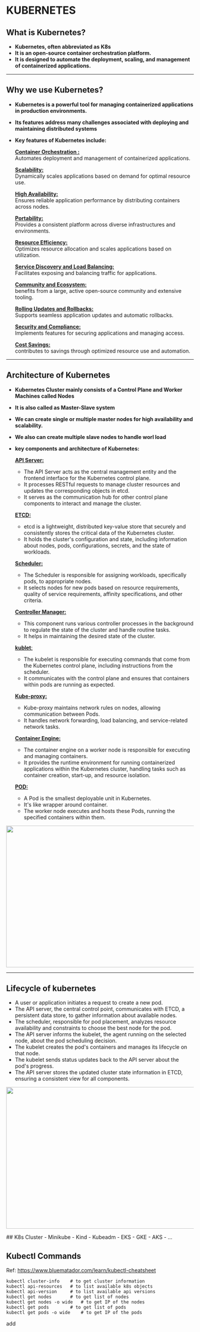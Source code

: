 # KUBERNETES

## What is Kubernetes?
-  **Kubernetes, often abbreviated as K8s**
-  **It is an open-source container orchestration platform.**
-  **It is designed to automate the deployment, scaling, and management of containerized applications.**
---
## Why we use Kubernetes?
-  **Kubernetes is a powerful tool for managing containerized applications in production environments.**
-  **Its features address many challenges associated with deploying and maintaining distributed systems**
-  **Key features of Kubernetes include:**
   
   <ins>**Container Orchestration :**</ins>                                                                                  
              Automates deployment and management of containerized applications.
   
   <ins>**Scalability:**</ins>                                                                                               
              Dynamically scales applications based on demand for optimal resource use.
   
   <ins>**High Availability:**</ins>                                                                                         
              Ensures reliable application performance by distributing containers across nodes.
   
   <ins>**Portability:**</ins>                                                                                                
               Provides a consistent platform across diverse infrastructures and environments.
     
   <ins>**Resource Efficiency:**</ins>                                                                                       
               Optimizes resource allocation and scales applications based on utilization.
   
   <ins>**Service Discovery and Load Balancing:**</ins>                                                                      
               Facilitates exposing and balancing traffic for applications.
   
   <ins>**Community and Ecosystem:**</ins>                                                                                   
               benefits from a large, active open-source community and extensive tooling.
   
   <ins>**Rolling Updates and Rollbacks:**</ins>                                                                             
                Supports seamless application updates and automatic rollbacks.
   
   <ins>**Security and Compliance:**</ins>                                           
                Implements features for securing applications and managing access.
   
   <ins>**Cost Savings:**</ins>                                                                                              
                contributes to savings through optimized resource use and automation.
---
## Architecture of Kubernetes
-   **Kubernetes Cluster mainly consists of a Control Plane and Worker Machines called Nodes**
-   **It is also called as Master-Slave system**
-   **We can create single or multiple master nodes for high availability and scalability.**
-   **We also can create multiple slave nodes to handle worl load**
-   **key components and architecture of Kubernetes:**

     <ins>**API Server:**</ins>
     -   The API Server acts as the central management entity and the frontend interface for the Kubernetes control plane.
     -   It processes RESTful requests to manage cluster resources and updates the corresponding objects in etcd.
     -   It serves as the communication hub for other control plane components to interact and manage the cluster.
               
     <ins>**ETCD:**</ins>
     -   etcd is a lightweight, distributed key-value store that securely and consistently stores the critical data of the Kubernetes cluster.
     -   It holds the cluster's configuration and state, including information about nodes, pods, configurations, secrets, and the state of workloads.
       
     <ins>**Scheduler:**</ins>
     -   The Scheduler is responsible for assigning workloads, specifically pods, to appropriate nodes.
     -   It selects nodes for new pods based on resource requirements, quality of service requirements, affinity specifications, and other criteria.
       
     <ins>**Controller Manager:**</ins>
     -   This component runs various controller processes in the background to regulate the state of the cluster and handle routine tasks.
     -   It helps in maintaining the desired state of the cluster.
       
     <ins>**kublet**:</ins>
     -   The kubelet is responsible for executing commands that come from the Kubernetes control plane, including instructions from the scheduler.
     -   It communicates with the control plane and ensures that containers within pods are running as expected.
       
     <ins>**Kube-proxy:**</ins>
     -   Kube-proxy maintains network rules on nodes, allowing communication between Pods.
     -   It handles network forwarding, load balancing, and service-related network tasks.
       
     <ins>**Container Engine:**</ins>
     -   The container engine on a worker node is responsible for executing and managing containers.
     -   It provides the runtime environment for running containerized applications within the Kubernetes cluster, handling tasks such as container creation, start-up, and resource isolation.
       
     <ins>**POD:**</ins>
     -   A Pod is the smallest deployable unit in Kubernetes.
     -   It's like wrapper around container.
     -   The worker node executes and hosts these Pods, running the specified containers within them.
<p align="center">
    <img src="https://kubernetes.io/images/docs/kubernetes-cluster-architecture.svg"
 width="700" height="380">
</p>

---

## Lifecycle of kubernetes
-   A user or application initiates a request to create a new pod.
-   The API server, the central control point, communicates with ETCD, a persistent data store, to gather information about available nodes.
-   The scheduler, responsible for pod placement, analyzes resource availability and constraints to choose the best node for the pod.
-   The API server informs the kubelet, the agent running on the selected node, about the pod scheduling decision.
-   The kubelet creates the pod's containers and manages its lifecycle on that node.
-   The kubelet sends status updates back to the API server about the pod's progress.
-   The API server stores the updated cluster state information in ETCD, ensuring a consistent view for all components.
<p align="center">
    <img src="https://k21academy.com/wp-content/uploads/2020/06/Kubernetes_Architecture-1.png"
 width="700" height="380">
</p>
## K8s Cluster
- Minikube
- Kind
- Kubeadm
- EKS
- GKE
- AKS
- ...

## Kubectl Commands
Ref: https://www.bluematador.com/learn/kubectl-cheatsheet

```shell
kubectl cluster-info    # to get cluster information
kubectl api-resources   # to list available k8s objects
kubectl api-version     # to list available api versions
kubectl get nodes       # to get list of nodes
kubectl get nodes -o wide   # to get IP of the nodes
kubectl get pods        # to get list of pods
kubectl get pods -o wide    # to get IP of the pods
```
add
